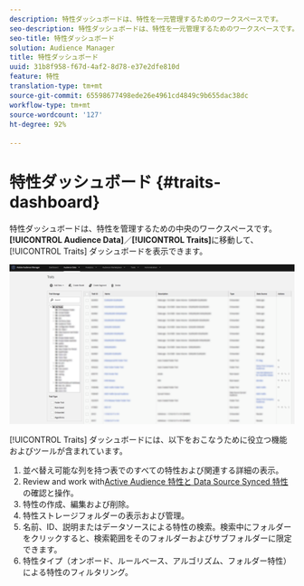 ```yaml
---
description: 特性ダッシュボードは、特性を一元管理するためのワークスペースです。
seo-description: 特性ダッシュボードは、特性を一元管理するためのワークスペースです。
seo-title: 特性ダッシュボード
solution: Audience Manager
title: 特性ダッシュボード
uuid: 31b8f958-f67d-4af2-8d78-e37e2dfe810d
feature: 特性
translation-type: tm+mt
source-git-commit: 65598677498ede26e4961cd4849c9b655dac38dc
workflow-type: tm+mt
source-wordcount: '127'
ht-degree: 92%

---
```



# 特性ダッシュボード {#traits-dashboard}

特性ダッシュボードは、特性を管理するための中央のワークスペースです。 **[!UICONTROL Audience Data]**／**[!UICONTROL Traits]**&#x200B;に移動して、[!UICONTROL Traits] ダッシュボードを表示できます。

![](assets/traits-dashboard.png)

<!-- c_tb_dashboard.xml -->

[!UICONTROL Traits] ダッシュボードには、以下をおこなうために役立つ機能およびツールが含まれています。

1. 並べ替え可能な列を持つ表でのすべての特性および関連する詳細の表示。
2. Review and work with[Active Audience 特性と Data Source Synced 特性](../../features/traits/client-activity-synced-audience-traits.md)の確認と操作。
3. 特性の作成、編集および削除。
4. 特性ストレージフォルダーの表示および管理。
5. 名前、ID、説明またはデータソースによる特性の検索。検索中にフォルダーをクリックすると、検索範囲をそのフォルダーおよびサブフォルダーに限定できます。
6. 特性タイプ（オンボード、ルールベース、アルゴリズム、フォルダー特性）による特性のフィルタリング。